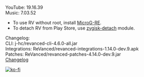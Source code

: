 YouTube: 19.16.39  
Music: 7.03.52  
- To use RV without root, install [MicroG-RE](https://github.com/WSTxda/MicroG-RE/releases/latest).  
- To detach RV from Play Store, use [zygisk-detach](https://github.com/j-hc/zygisk-detach) module.  

Changelog:  
CLI: j-hc/revanced-cli-4.6.0-all.jar  
Integrations: ReVanced/revanced-integrations-1.14.0-dev.9.apk  
Patches: ReVanced/revanced-patches-4.14.0-dev.9.jar  
[Changelog](https://github.com/ReVanced/revanced-patches/releases/tag/vdev.9)  
  
[![ko-fi](https://ko-fi.com/img/githubbutton_sm.svg)](https://ko-fi.com/W7W8VRK0S)  

